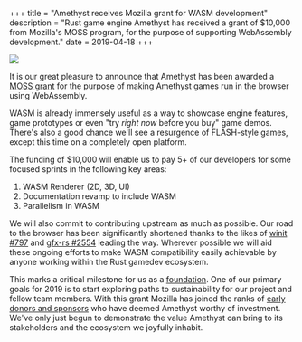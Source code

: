 +++
title = "Amethyst receives Mozilla grant for WASM development"
description = "Rust game engine Amethyst has received a grant of $10,000 from Mozilla's MOSS program, for the purpose of supporting WebAssembly development."
date = 2019-04-18
+++

![](https://raw.githubusercontent.com/amethyst/website/master/src/static/assets/amethyst-wasm-logo.png)

It is our great pleasure to announce that Amethyst has been awarded a [MOSS grant](https://www.mozilla.org/en-US/moss/) for the purpose of making Amethyst games run in the browser using WebAssembly.

WASM is already immensely useful as a way to showcase engine features, game prototypes or even "try *right now* before you buy" game demos. There's also a good chance we'll see a resurgence of FLASH-style games, except this time on a completely open platform.

The funding of $10,000 will enable us to pay 5+ of our developers for some focused sprints in the following key areas:

1. WASM Renderer (2D, 3D, UI)
2. Documentation revamp to include WASM
3. Parallelism in WASM

We will also commit to contributing upstream as much as possible. Our road to the browser has been significantly shortened thanks to the likes of [winit #797](https://github.com/tomaka/winit/pull/797) and [gfx-rs #2554](https://github.com/gfx-rs/gfx/pull/2554) leading the way. Wherever possible we will aid these ongoing efforts to make WASM compatibility easily achievable by anyone working within the Rust gamedev ecosystem.

This marks a critical milestone for us as a [foundation](https://www.amethyst.rs/blog/non-profit-announce/). One of our primary goals for 2019 is to start exploring paths to sustainability for our project and fellow team members. With this grant Mozilla has joined the ranks of [early donors and sponsors](http://www.amethyst.rs/donate/) who have deemed Amethyst worthy of investment. We've only just begun to demonstrate the value Amethyst can bring to its stakeholders and the ecosystem we joyfully inhabit.
